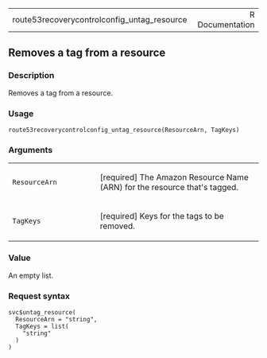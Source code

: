 <table style="width: 100%;">
<tbody>
<tr class="odd">
<td>route53recoverycontrolconfig_untag_resource</td>
<td style="text-align: right;">R Documentation</td>
</tr>
</tbody>
</table>

## Removes a tag from a resource

### Description

Removes a tag from a resource.

### Usage

    route53recoverycontrolconfig_untag_resource(ResourceArn, TagKeys)

### Arguments

<table>
<colgroup>
<col style="width: 35%" />
<col style="width: 65%" />
</colgroup>
<tbody>
<tr class="odd">
<td><code
id="route53recoverycontrolconfig_untag_resource_:_ResourceArn">ResourceArn</code></td>
<td><p>[required] The Amazon Resource Name (ARN) for the resource that's
tagged.</p></td>
</tr>
<tr class="even">
<td><code
id="route53recoverycontrolconfig_untag_resource_:_TagKeys">TagKeys</code></td>
<td><p>[required] Keys for the tags to be removed.</p></td>
</tr>
</tbody>
</table>

### Value

An empty list.

### Request syntax

    svc$untag_resource(
      ResourceArn = "string",
      TagKeys = list(
        "string"
      )
    )

